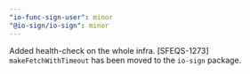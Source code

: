 ```yaml
---
"io-func-sign-user": minor
"@io-sign/io-sign": minor
---
```


Added health-check on the whole infra. [SFEQS-1273]
`makeFetchWithTimeout` has been moved to the `io-sign` package.
